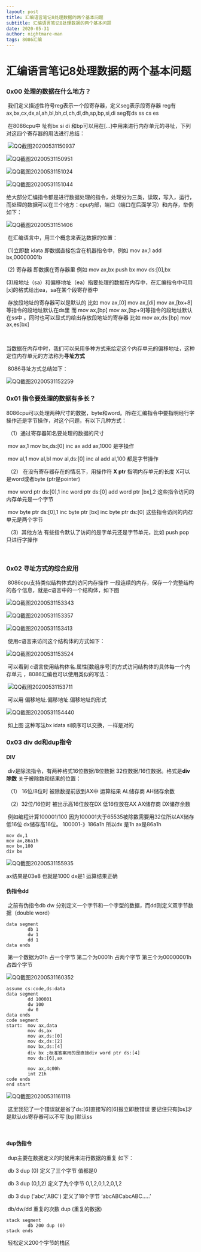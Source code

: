 ```yaml
---
layout: post
title: 汇编语言笔记8处理数据的两个基本问题
subtitle: 汇编语言笔记8处理数据的两个基本问题
date: 2020-05-31
author: nightmare-man
tags: 8086汇编
---
```


# 汇编语言笔记8处理数据的两个基本问题

### 0x00 处理的数据在什么地方？

​		我们定义描述性符号reg表示一个段寄存器，定义seg表示段寄存器 reg有ax,bx,cx,dx,al,ah,bl,bh,cl,ch,dl,dh,sp,bp,si,di       seg有ds ss cs es

​		在8086cpu中 址有bx si di 和bp可以用在[...]中用来进行内存单元的寻址，下列对这四个寄存器的用法进行总结：

​	![QQ截图20200531150937](/assets/img/QQ截图20200531150937.png)

![QQ截图20200531150951](/assets/img/QQ截图20200531150951.png)

![QQ截图20200531151024](/assets/img/QQ截图20200531151024.png)



![QQ截图20200531151044](/assets/img/QQ截图20200531151044.png)

​		绝大部分汇编指令都是进行数据处理的指令，处理分为三类，读取，写入，运行，而处理的数据可以在三个地方：cpu内部，端口（端口在后面学习）和内存，举例如下：

![QQ截图20200531151406](/assets/img/QQ截图20200531151406.png)

​		在汇编语言中，用三个概念来表达数据的位置：

​		(1)立即数 idata 即数据直接包含在机器指令中，例如 mov ax,1   add bx,00000001b

​		(2) 寄存器 即数据在寄存器里 例如 mov ax,bx  push bx     mov ds:[0],bx

​		(3)段地址（sa）和偏移地址（ea）指要处理的数据在内存中，在汇编指令中可用[x]的格式给出ea，sa在某个段寄存器中

​		存放段地址的寄存器可以是默认的 比如 mov ax,[0]  mov ax,[di]  mov ax,[bx+8] 等指令的段地址默认在ds里   而 mov ax,[bp] mov ax,[bp+9]等指令的段地址默认在ss中 。同时也可以显式的给出存放段地址的寄存器 比如 mov ax,ds:[bp]  mov ax,es[bx]

​		

​		当数据在内存中时，我们可以采用多种方式来给定这个内存单元的偏移地址，这种定位内存单元的方法称为**寻址方式**

​		8086寻址方式总结如下：

![QQ截图20200531152259](/assets/img/QQ截图20200531152259.png)



### 0x01 指令要处理的数据有多长？

​		8086cpu可以处理两种尺寸的数据，byte和word。所i在汇编指令中要指明经行字操作还是字节操作，对这个问题，有以下几种方式：

​		（1）通过寄存器知名要处理的数据的尺寸

​		mov ax,1 mov bx,ds:[0] inc ax add ax,1000 是字操作

​		mov al,1 mov al,bl  mov al,ds:[0] inc al  add al,100 都是字节操作

​		（2） 在没有寄存器存在的情况下，用操作符 **X ptr** 指明内存单元的长度 X可以是word或者byte  (ptr是pointer)

​		mov word ptr ds:[0],1     inc word ptr ds:[0]  add word ptr [bx],2  这些指令访问的内存单元是一个字节

​		mov byte ptr ds:[0],1  inc byte ptr [bx]   inc byte ptr ds:[0] 这些指令访问的内存单元是两个字节

​		（3）其他方法 有些指令默认了访问的是字单元还是字节单元，比如 push pop 只进行字操作

​		

### 0x02 寻址方式的综合应用

​		8086cpu支持类似结构体式的访问内存操作 一段连续的内存，保存一个完整结构的各个信息，就是c语言中的一个结构体，如下图

![QQ截图20200531153343](/assets/img/QQ截图20200531153343.png)



![QQ截图20200531153357](/assets/img/QQ截图20200531153357.png)

![QQ截图20200531153413](/assets/img/QQ截图20200531153413.png)

​		使用c语言来访问这个结构体的方式如下：

![QQ截图20200531153524](/assets/img/QQ截图20200531153524.png)

​		可以看到 c语言使用结构体名.属性[数组序号]的方式访问结构体的具体每一个内存单元 ，8086汇编也可以使用类似的写法：

​		![QQ截图20200531153711](/assets/img/QQ截图20200531153711.png)

​		可以用 偏移地址.偏移地址.偏移地址的形式

![QQ截图20200531154440](/assets/img/QQ截图20200531154440.png)

​		如上图 这种写法bx idata si顺序可以交换，一样是对的



### 0x03 div dd和dup指令

#### 		DIV

​		div是除法指令，有两种格式16位数据/8位数据  32位数据/16位数据。格式是**div 除数**       关于被除数和结果的位置：

​		（1） 16位/8位时   被除数提前放到AX中  运算结果 AL储存商  AH储存余数

​		（2）32位/16位时  被出示高16位放在DX 低16位放在AX  AX储存商 DX储存余数

​		例如编程计算100001/100  因为100001大于65535被除数需要用32位所以AX储存低16位 dx储存高16位。 100001-》186a1h 所以dx 是1h ax是86a1h  

```assembly
mov dx,1
mov ax,86a1h
mov bx,100
div bx
```

![QQ截图20200531155935](/assets/img/QQ截图20200531155935.png)

ax结果是03e8 也就是1000 dx是1 运算结果正确

#### 		伪指令dd

​		之前有伪指令db dw 分别定义一个字节和一个字型的数据，而dd则定义双字节数据（double word）

```assembly
data segment
		db 1
		dw 1
		dd 1
data ends
```

​		第一个数据为01h 占一个字节 第二个为0001h 占两个字节  第三个为00000001h占四个字节

![QQ截图20200531160352](/assets/img/QQ截图20200531160352.png)

```assembly
assume cs:code,ds:data
data segment
		dd 100001
		dw 100
		dw 0
data ends
code segment
start:	mov ax,data
		mov ds,ax
		mov ax,ds:[0]
		mov dx,ds:[2]
		mov bx,ds:[4]
		div bx ;标准答案用的是直接div word ptr ds:[4]
		mov ds:[6],ax
		
		mov ax,4c00h
		int 21h
code ends
end start
```

![QQ截图20200531161118](/assets/img/QQ截图20200531161118.png)		

​		这里我犯了一个错误就是省了ds:[6]直接写的[6]报立即数错误  要记住只有[bs]才是默认ds寄存器可以不写 [bp]默认ss

​		

#### 		dup伪指令

​		dup主要在数据定义的时候用来进行数据的重复 如下：

​		db 3 dup (0)    定义了三个字节 值都是0

​		db 3 dup (0,1,2)  定义了九个字节 0,1,2,0,1,2,0,1,2

​		db 3 dup ('abc','ABC') 定义了18个字节 ‘abcABCabcABC.....’

​		db/dw/dd 重复的次数 dup (重复的数据)

```assembly
stack segment
		db 200 dup (0)
stack ends
```

​		轻松定义200个字节的栈区